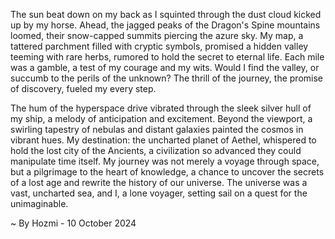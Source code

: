 
The sun beat down on my back as I squinted through the dust cloud kicked up by my horse.  Ahead, the jagged peaks of the Dragon's Spine mountains loomed, their snow-capped summits piercing the azure sky.  My map, a tattered parchment filled with cryptic symbols, promised a hidden valley teeming with rare herbs, rumored to hold the secret to eternal life.  Each mile was a gamble, a test of my courage and my wits.  Would I find the valley, or succumb to the perils of the unknown? The thrill of the journey, the promise of discovery, fueled my every step.

The hum of the hyperspace drive vibrated through the sleek silver hull of my ship, a melody of anticipation and excitement.  Beyond the viewport, a swirling tapestry of nebulas and distant galaxies painted the cosmos in vibrant hues.  My destination: the uncharted planet of Aethel, whispered to hold the lost city of the Ancients, a civilization so advanced they could manipulate time itself.  My journey was not merely a voyage through space, but a pilgrimage to the heart of knowledge, a chance to uncover the secrets of a lost age and rewrite the history of our universe.  The universe was a vast, uncharted sea, and I, a lone voyager, setting sail on a quest for the unimaginable. 

~ By Hozmi - 10 October 2024
